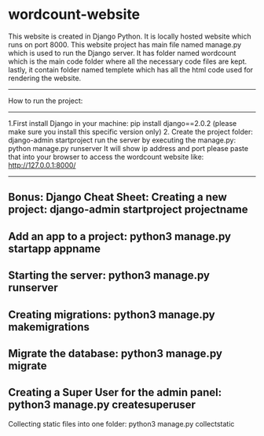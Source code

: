 # wordcount-website
This website is created in Django Python. It is locally hosted website which runs on port 8000. 
This website project has main file named manage.py which is used to run the Django server. It has folder named wordcount
which is the main code folder where all the necessary code files are kept. lastly, it contain folder named templete which has
all the html code used for rendering the website.
**********************************************************
How to run the project:
**********************************************************

1.First install Django in your machine:
pip install django==2.0.2 (please make sure you install this specific version only)
2. Create the project folder:
django-admin startproject <folder name>
run the server by executing the manage.py:
python manage.py runserver
It will show ip address and port please paste that into your browser to access the wordcount website like:
http://127.0.0.1:8000/

*******************************************************************************************************************************

Bonus:
Django Cheat Sheet:
Creating a new project:
django-admin startproject projectname
-------------------------------------
Add an app to a project:
python3 manage.py startapp appname
------------------------------------
Starting the server:
python3 manage.py runserver
-----------------------------------
Creating migrations:
python3 manage.py makemigrations
-----------------------------------
Migrate the database:
python3 manage.py migrate
----------------------------------------
Creating a Super User for the admin panel:
python3 manage.py createsuperuser
-----------------------------------------
Collecting static files into one folder:
python3 manage.py collectstatic
